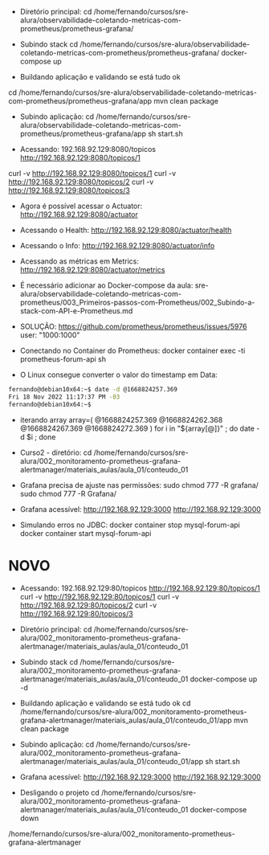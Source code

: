 

- Diretório principal:
cd /home/fernando/cursos/sre-alura/observabilidade-coletando-metricas-com-prometheus/prometheus-grafana/


- Subindo stack
cd /home/fernando/cursos/sre-alura/observabilidade-coletando-metricas-com-prometheus/prometheus-grafana/
docker-compose up


- Buildando aplicação e validando se está tudo ok

cd /home/fernando/cursos/sre-alura/observabilidade-coletando-metricas-com-prometheus/prometheus-grafana/app
mvn clean package


- Subindo aplicação:
cd /home/fernando/cursos/sre-alura/observabilidade-coletando-metricas-com-prometheus/prometheus-grafana/app
sh start.sh


- Acessando:
192.168.92.129:8080/topicos
http://192.168.92.129:8080/topicos/1

curl -v http://192.168.92.129:8080/topicos/1
curl -v http://192.168.92.129:8080/topicos/2
curl -v http://192.168.92.129:8080/topicos/3




- Agora é possível acessar o Actuator:
http://192.168.92.129:8080/actuator

- Acessando o Health:
http://192.168.92.129:8080/actuator/health

- Acessando o Info:
http://192.168.92.129:8080/actuator/info

- Acessando as métricas em Metrics:
http://192.168.92.129:8080/actuator/metrics





- É necessário adicionar ao Docker-compose da aula:
 sre-alura/observabilidade-coletando-metricas-com-prometheus/003_Primeiros-passos-com-Prometheus/002_Subindo-a-stack-com-API-e-Prometheus.md
- SOLUÇÃO:
<https://github.com/prometheus/prometheus/issues/5976>
user: "1000:1000"



- Conectando no Container do Prometheus:
docker container exec -ti prometheus-forum-api sh




- O Linux consegue converter o valor do timestamp em Data:

~~~~bash
fernando@debian10x64:~$ date -d @1668824257.369
Fri 18 Nov 2022 11:17:37 PM -03
fernando@debian10x64:~$
~~~~




- iterando array
array=( @1668824257.369 @1668824262.368 @1668824267.369 @1668824272.369 )
for i in "${array[@]}" ; do date -d $i ; done






- Curso2 - diretório:
cd /home/fernando/cursos/sre-alura/002_monitoramento-prometheus-grafana-alertmanager/materiais_aulas/aula_01/conteudo_01


- Grafana precisa de ajuste nas permissões:
sudo chmod 777 -R grafana/
sudo chmod 777 -R Grafana/


- Grafana acessível:
http://192.168.92.129:3000
<http://192.168.92.129:3000>


- Simulando erros no JDBC:
docker container stop mysql-forum-api
docker container start mysql-forum-api












# NOVO

- Acessando:
192.168.92.129:80/topicos
http://192.168.92.129:80/topicos/1
curl -v http://192.168.92.129:80/topicos/1
curl -v http://192.168.92.129:80/topicos/2
curl -v http://192.168.92.129:80/topicos/3

- Diretório principal:
cd /home/fernando/cursos/sre-alura/002_monitoramento-prometheus-grafana-alertmanager/materiais_aulas/aula_01/conteudo_01

- Subindo stack
cd /home/fernando/cursos/sre-alura/002_monitoramento-prometheus-grafana-alertmanager/materiais_aulas/aula_01/conteudo_01
docker-compose up -d

- Buildando aplicação e validando se está tudo ok
cd /home/fernando/cursos/sre-alura/002_monitoramento-prometheus-grafana-alertmanager/materiais_aulas/aula_01/conteudo_01/app
mvn clean package

- Subindo aplicação:
cd /home/fernando/cursos/sre-alura/002_monitoramento-prometheus-grafana-alertmanager/materiais_aulas/aula_01/conteudo_01/app
sh start.sh

- Grafana acessível:
http://192.168.92.129:3000
<http://192.168.92.129:3000>

- Desligando o projeto
cd /home/fernando/cursos/sre-alura/002_monitoramento-prometheus-grafana-alertmanager/materiais_aulas/aula_01/conteudo_01
docker-compose down

/home/fernando/cursos/sre-alura/002_monitoramento-prometheus-grafana-alertmanager